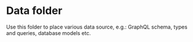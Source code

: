 # Data folder

Use this folder to place various data source, e.g.: GraphQL schema, types and queries, database models etc.
